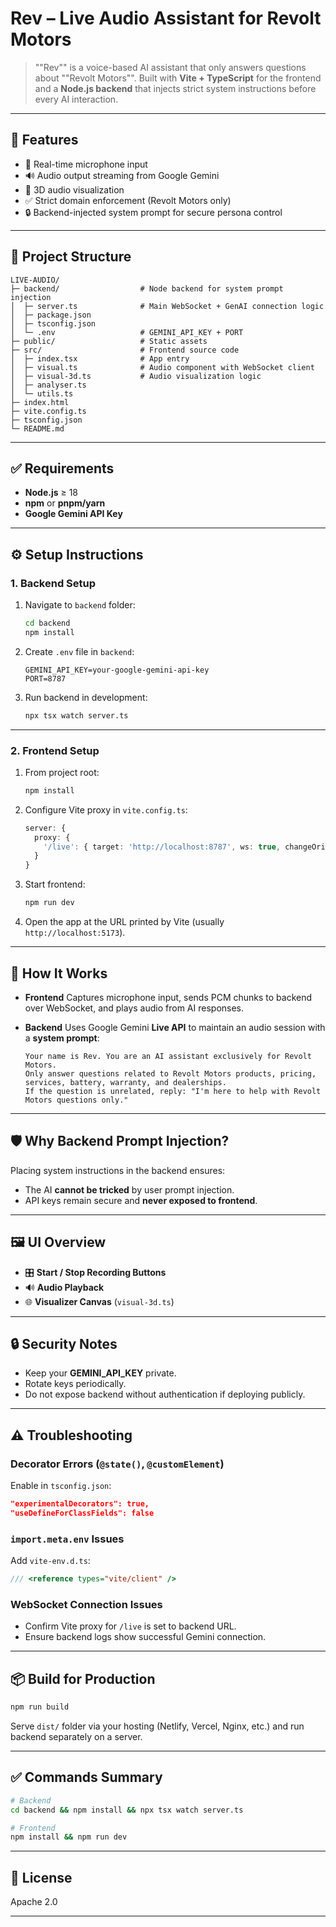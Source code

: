 

# Rev – Live Audio Assistant for Revolt Motors

> ""Rev"" is a voice-based AI assistant that only answers questions about ""Revolt Motors"".
> Built with **Vite + TypeScript** for the frontend and a **Node.js backend** that injects strict system instructions before every AI interaction.

---

## 🚀 Features

* 🎤 Real-time microphone input
* 🔊 Audio output streaming from Google Gemini
* 🎨 3D audio visualization
* ✅ Strict domain enforcement (Revolt Motors only)
* 🔒 Backend-injected system prompt for secure persona control

---

## 📂 Project Structure

```
LIVE-AUDIO/
├─ backend/                  # Node backend for system prompt injection
│  ├─ server.ts              # Main WebSocket + GenAI connection logic
│  ├─ package.json
│  ├─ tsconfig.json
│  └─ .env                   # GEMINI_API_KEY + PORT
├─ public/                   # Static assets
├─ src/                      # Frontend source code
│  ├─ index.tsx              # App entry
│  ├─ visual.ts              # Audio component with WebSocket client
│  ├─ visual-3d.ts           # Audio visualization logic
│  ├─ analyser.ts
│  └─ utils.ts
├─ index.html
├─ vite.config.ts
├─ tsconfig.json
└─ README.md
```

---

## ✅ Requirements

* **Node.js** ≥ 18
* **npm** or **pnpm/yarn**
* **Google Gemini API Key**

---

## ⚙️ Setup Instructions

### 1. Backend Setup

1. Navigate to `backend` folder:

   ```bash
   cd backend
   npm install
   ```
2. Create `.env` file in `backend`:

   ```
   GEMINI_API_KEY=your-google-gemini-api-key
   PORT=8787
   ```
3. Run backend in development:

   ```bash
   npx tsx watch server.ts
   ```

---

### 2. Frontend Setup

1. From project root:

   ```bash
   npm install
   ```
2. Configure Vite proxy in `vite.config.ts`:

   ```ts
   server: {
     proxy: {
       '/live': { target: 'http://localhost:8787', ws: true, changeOrigin: true }
     }
   }
   ```
3. Start frontend:

   ```bash
   npm run dev
   ```
4. Open the app at the URL printed by Vite (usually `http://localhost:5173`).

---

## 🔑 How It Works

* **Frontend**
  Captures microphone input, sends PCM chunks to backend over WebSocket, and plays audio from AI responses.
* **Backend**
  Uses Google Gemini **Live API** to maintain an audio session with a **system prompt**:

  ```
  Your name is Rev. You are an AI assistant exclusively for Revolt Motors.
  Only answer questions related to Revolt Motors products, pricing, services, battery, warranty, and dealerships.
  If the question is unrelated, reply: "I'm here to help with Revolt Motors questions only."
  ```

---

## 🛡️ Why Backend Prompt Injection?

Placing system instructions in the backend ensures:

* The AI **cannot be tricked** by user prompt injection.
* API keys remain secure and **never exposed to frontend**.

---

## 🖼️ UI Overview

* 🎛 **Start / Stop Recording Buttons**
* 🔊 **Audio Playback**
* 🌐 **Visualizer Canvas** (`visual-3d.ts`)

---

## 🔒 Security Notes

* Keep your **GEMINI\_API\_KEY** private.
* Rotate keys periodically.
* Do not expose backend without authentication if deploying publicly.

---

## ⚠️ Troubleshooting

### Decorator Errors (`@state()`, `@customElement`)

Enable in `tsconfig.json`:

```json
"experimentalDecorators": true,
"useDefineForClassFields": false
```

### `import.meta.env` Issues

Add `vite-env.d.ts`:

```ts
/// <reference types="vite/client" />
```

### WebSocket Connection Issues

* Confirm Vite proxy for `/live` is set to backend URL.
* Ensure backend logs show successful Gemini connection.

---

## 📦 Build for Production

```bash
npm run build
```

Serve `dist/` folder via your hosting (Netlify, Vercel, Nginx, etc.) and run backend separately on a server.

---

## ✅ Commands Summary

```bash
# Backend
cd backend && npm install && npx tsx watch server.ts

# Frontend
npm install && npm run dev
```

---

## 📌 License

Apache 2.0

---
